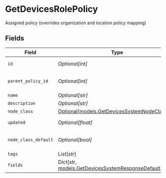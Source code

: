 # GetDevicesRolePolicy

Assigned policy (overrides organization and location policy mapping)


## Fields

| Field                                                                                                         | Type                                                                                                          | Required                                                                                                      | Description                                                                                                   |
| ------------------------------------------------------------------------------------------------------------- | ------------------------------------------------------------------------------------------------------------- | ------------------------------------------------------------------------------------------------------------- | ------------------------------------------------------------------------------------------------------------- |
| `id`                                                                                                          | *Optional[int]*                                                                                               | :heavy_minus_sign:                                                                                            | Policy identifier                                                                                             |
| `parent_policy_id`                                                                                            | *Optional[int]*                                                                                               | :heavy_minus_sign:                                                                                            | Parent Policy identifier                                                                                      |
| `name`                                                                                                        | *Optional[str]*                                                                                               | :heavy_minus_sign:                                                                                            | Name                                                                                                          |
| `description`                                                                                                 | *Optional[str]*                                                                                               | :heavy_minus_sign:                                                                                            | Description                                                                                                   |
| `node_class`                                                                                                  | [Optional[models.GetDevicesSystemNodeClass]](../models/getdevicessystemnodeclass.md)                          | :heavy_minus_sign:                                                                                            | Node Class                                                                                                    |
| `updated`                                                                                                     | *Optional[float]*                                                                                             | :heavy_minus_sign:                                                                                            | Last update timestamp                                                                                         |
| `node_class_default`                                                                                          | *Optional[bool]*                                                                                              | :heavy_minus_sign:                                                                                            | Is Default Policy for Node Class                                                                              |
| `tags`                                                                                                        | List[*str*]                                                                                                   | :heavy_minus_sign:                                                                                            | Tags                                                                                                          |
| `fields`                                                                                                      | Dict[str, [models.GetDevicesSystemResponseDefaultFields](../models/getdevicessystemresponsedefaultfields.md)] | :heavy_minus_sign:                                                                                            | Custom Fields                                                                                                 |